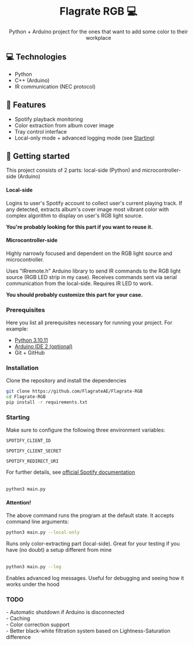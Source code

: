 

<h1 align="center" style="font-weight: bold;">Flagrate RGB 💻</h1>


<p align="center">Python + Arduino project for the ones that want to add some color to their workplace</p>



<h2 id="technologies">💻 Technologies</h2>

- Python
- C++ (Arduino)
- IR communication (NEC protocol)

<h2>🎨 Features</h2>

- Spotify playback monitoring
- Color extraction from album cover image
- Tray control interface
- Local-only mode + advanced logging mode (see [Starting](#commands))

<h2 id="started">🚀 Getting started</h2>

This project consists of 2 parts: local-side (Python) and microcontroller-side (Arduino)

#### Local-side 
Logins to user's Spotify account to collect user's current playing track. If any detected, extracts album's cover image most vibrant color with complex algorithm to display on user's RGB light source.

<b>You're probably looking for this part if you want to reuse it.</b>

#### Microcontroller-side
Highly narrowly focused and dependent on the RGB light source and microcontroller.

Uses "IRremote.h" Arduino library to send IR commands to the RGB light source (RGB LED strip in my case). Receives commands sent via serial communication from the local-side. Requires IR LED to work. 

<b>You should probably customize this part for your case.</b>

<h3>Prerequisites</h3>

Here you list all prerequisites necessary for running your project. For example:

- [Python 3.10.11](https://python.org)
- [Arduino IDE 2 (optional)](https://www.arduino.cc/en/software)
- Git + GitHub

<h3>Installation</h3>

Clone the repository and install the dependencies

```bash
git clone https://github.com/FlagrateAE/Flagrate-RGB
cd Flagrate-RGB
pip install -r requirements.txt
```

<h3>Starting</h3>
Make sure to configure the following three environment variables:
    
    SPOTIFY_CLIENT_ID
    
    SPOTIFY_CLIENT_SECRET
    
    SPOTIFY_REDIRECT_URI

For further details, see [official Spotify documentation](https://developer.spotify.com/documentation/web-api/tutorials/client-credentials-flow)<br><br>

```bash
python3 main.py
```

<h4 id = "commands">Attention!</h4>
The above command runs the program at the default state. It accepts command line arguments:

<br>

```bash
python3 main.py --local-only
```
Runs only color-extracting part (local-side). Great for your testing if you have (no doubt) a setup different from mine
<br>
<br>


```bash
python3 main.py --log
```
Enables advanced log messages. Useful for debugging and seeing how it works under the hood

<h3>TODO</h3>
- Automatic shutdown if Arduino is disconnected
<br>
- Caching
<br>
- Color correction support
<br>
- Better black-white filtration system based on Lightness-Saturation difference